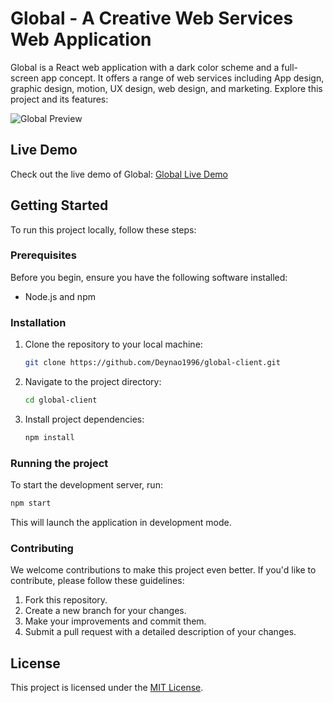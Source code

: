 # Global - A Creative Web Services Web Application

Global is a React web application with a dark color scheme and a full-screen app concept. It offers a range of web services including App design, graphic design, motion, UX design, web design, and marketing. Explore this project and its features:

![Global Preview](https://res.cloudinary.com/dkl9cqqui/image/upload/v1701341571/global-mockup-resized-min_saqgkw.jpg)

## Live Demo

Check out the live demo of Global: [Global Live Demo](https://dbvision-global.netlify.app/)

## Getting Started

To run this project locally, follow these steps:

### Prerequisites

Before you begin, ensure you have the following software installed:

- Node.js and npm

### Installation

1. Clone the repository to your local machine:

   ```bash
   git clone https://github.com/Deynao1996/global-client.git
2. Navigate to the project directory:
   ```bash
   cd global-client
3. Install project dependencies:
   ```bash
   npm install

### Running the project
To start the development server, run:
```bash
npm start
```
This will launch the application in development mode.

### Contributing
We welcome contributions to make this project even better. If you'd like to contribute, please follow these guidelines:
1. Fork this repository.
2. Create a new branch for your changes.
3. Make your improvements and commit them.
4. Submit a pull request with a detailed description of your changes.

## License

This project is licensed under the [MIT License](https://github.com/Deynao1996/global-client/blob/master/LICENSE.txt).
